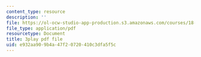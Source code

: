 ```yaml
---
content_type: resource
description: ''
file: https://ol-ocw-studio-app-production.s3.amazonaws.com/courses/18-s997-introduction-to-matlab-programming-fall-2011/e932aa909b4a47f20720410c3dfa5f5c_WpAXzSJJqW4.pdf
file_type: application/pdf
resourcetype: Document
title: 3play pdf file
uid: e932aa90-9b4a-47f2-0720-410c3dfa5f5c
---
```

